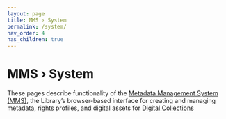 ```yaml
---
layout: page
title: MMS › System
permalink: /system/
nav_order: 4
has_children: true
---
```


# MMS › System

These pages describe functionality of the [Metadata Management System (MMS)](https://metadata.nypl.org/), the Library’s browser-based interface for creating and managing metadata, rights profiles, and digital assets for [Digital Collections](/metadata-documentation/dc/)